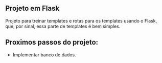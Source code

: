 ## Projeto em Flask

Projeto para treinar templates e rotas para os templates
usando o Flask, que, por sinal, essa parte de templates é
bem simples. 

## Proximos passos do projeto:

- Implementar banco de dados.